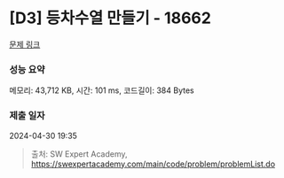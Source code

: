 # [D3] 등차수열 만들기 - 18662 

[문제 링크](https://swexpertacademy.com/main/code/problem/problemDetail.do?contestProbId=AYo-e9EKmGoDFAQI) 

### 성능 요약

메모리: 43,712 KB, 시간: 101 ms, 코드길이: 384 Bytes

### 제출 일자

2024-04-30 19:35



> 출처: SW Expert Academy, https://swexpertacademy.com/main/code/problem/problemList.do